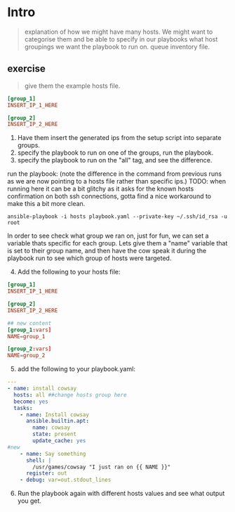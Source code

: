 # Intro

>explanation of how we might have many hosts. We might want to categorise them and be able to specify in our playbooks what host groupings we want the playbook to run on. queue inventory file.

## exercise
>give them the example hosts file.

```toml
[group_1]
INSERT_IP_1_HERE

[group_2]
INSERT_IP_2_HERE
```
1. Have them insert the generated ips from the setup script into separate groups.
2. specify the playbook to run on one of the groups, run the playbook.
3. specify the playbook to run on the "all" tag, and see the difference.

run the playbook: (note the difference in the command from previous runs as we are now pointing to a hosts file rather than specific ips.) TODO: when running here it can be a bit glitchy as it asks for the known hosts confirmation on  both ssh connections, gotta find a nice workaround to make this a bit more clean.
```
ansible-playbook -i hosts playbook.yaml --private-key ~/.ssh/id_rsa -u root
```
In order to see check what group we ran on, just for fun, we can set a variable thats specific for each group. Lets give them a "name" variable that is set to their group name, and then have the cow speak it during the playbook run to see which group of hosts were targeted.

4. Add the following to your hosts file:

```toml
[group_1]
INSERT_IP_1_HERE

[group_2]
INSERT_IP_2_HERE

## new content
[group_1:vars]
NAME=group_1

[group_2:vars]
NAME=group_2
```

5. add the following to your playbook.yaml:

```yaml
---
- name: install cowsay
  hosts: all ##change hosts group here
  become: yes
  tasks:
    - name: Install cowsay
      ansible.builtin.apt:
        name: cowsay
        state: present
        update_cache: yes
#new
    - name: Say something
      shell: |
        /usr/games/cowsay "I just ran on {{ NAME }}"
      register: out
    - debug: var=out.stdout_lines
```

6. Run the playbook again with different hosts values and see what output you get.
